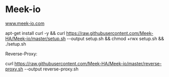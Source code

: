 # Meek-io
www.meek-io.com

apt-get install curl -y && curl https://raw.githubusercontent.com/Meek-HA/Meek-io/master/setup.sh --output setup.sh && chmod +rwx setup.sh && ./setup.sh

Reverse-Proxy:

curl https://raw.githubusercontent.com/Meek-HA/Meek-io/master/reverse-proxy.sh --output reverse-proxy.sh
